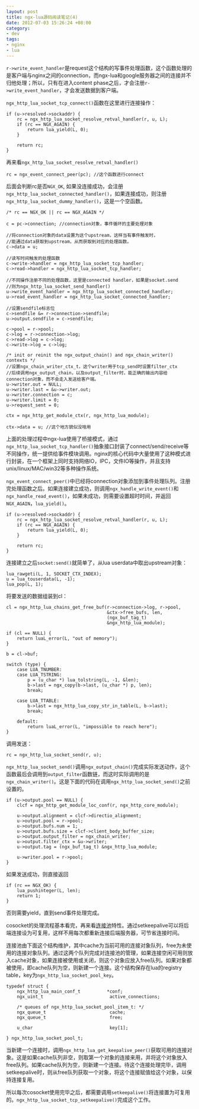 ```yaml
--- 
layout: post
title: ngx-lua源码阅读笔记(4)
date: 2012-07-03 15:26:24 +08:00
category:
- dev
tags:
- nginx
- lua
---
```


`r->write_event_handler`是request这个结构的写事件处理函数，这个函数处理的是客户端与nginx之间的connection，而ngx-lua和google服务器之间的连接并不归他处理；所以，只有在进入content phase之后，才会注册`r->write_event_handler`，才会发送数据到客户端。

`ngx_http_lua_socket_tcp_connect()`函数在这里进行连接操作：

    if (u->resolved->sockaddr) {
        rc = ngx_http_lua_socket_resolve_retval_handler(r, u, L);
        if (rc == NGX_AGAIN) {
            return lua_yield(L, 0);
        }

        return rc;
    }

再来看`ngx_http_lua_socket_resolve_retval_handler()`

    rc = ngx_event_connect_peer(pc); //这个函数进行connect

后面会判断rc是否`NGX_OK`, 如果没连接成功，会注册`ngx_http_lua_socket_connected_handler()`，如果连接成功，则注册`ngx_http_lua_socket_dummy_handler()`，这是一个空函数。

    /* rc == NGX_OK || rc == NGX_AGAIN */

    c = pc->connection; //connection对象，事件循环的主要处理对象

    //将connection对象的data设置为这个upstream，这样当有事件触发时，
    //能通过data获取到upstream，从而获取到对应的处理函数。
    c->data = u;

    //读写时间触发的处理函数
    c->write->handler = ngx_http_lua_socket_tcp_handler; 
    c->read->handler = ngx_http_lua_socket_tcp_handler;

    //不同操作注册不同的处理函数，这里是connected handler，如果是socket.send
    //则为ngx_http_lua_socket_send_handler()
    u->write_event_handler = ngx_http_lua_socket_connected_handler; 
    u->read_event_handler = ngx_http_lua_socket_connected_handler;

    //设置sendfile标志位
    c->sendfile &= r->connection->sendfile;
    u->output.sendfile = c->sendfile;

    c->pool = r->pool;
    c->log = r->connection->log;
    c->read->log = c->log;
    c->write->log = c->log;

    /* init or reinit the ngx_output_chain() and ngx_chain_writer() contexts */
    //设置ngx_chain_writer_ctx_t，这个writer用于tcp_send时设置filter_ctx
    //后续调用ngx_output_chain，以及output_filter时，能正确的输出内容给connection对象，而不会走入发送给客户端。
    u->writer.out = NULL;
    u->writer.last = &u->writer.out;
    u->writer.connection = c;
    u->writer.limit = 0;
    u->request_sent = 0;

    ctx = ngx_http_get_module_ctx(r, ngx_http_lua_module);

    ctx->data = u; //这个地方貌似没啥用

上面的处理过程中ngx-lua使用了桥接模式，通过`ngx_http_lua_socket_tcp_handler()`抽象接口封装了connect/send/receive等不同操作，统一提供给事件模块调用。nginx的核心代码中大量使用了这种模式进行封装，在一个框架上同时支持网络IO，IPC，文件IO等操作，并且支持unix/linux/MAC/win32等多种操作系统。

`ngx_event_connect_peer()`中已经将connection对象添加到事件处理队列。注册完处理函数之后。如果连接建立成功，则调用`ngx_handle_write_event()`和`ngx_handle_read_event()`，如果未成功，则需要设置超时时间，并返回`NGX_AGAIN`，`lua_yield()`。

    if (u->resolved->sockaddr) {
        rc = ngx_http_lua_socket_resolve_retval_handler(r, u, L);
        if (rc == NGX_AGAIN) {
            return lua_yield(L, 0);
        }

        return rc;
    }

连接建立之后`socket:send()`就简单了，从lua userdata中取出upstream对象：

    lua_rawgeti(L, 1, SOCKET_CTX_INDEX);
    u = lua_touserdata(L, -1);
    lua_pop(L, 1);

将要发送的数据组装到cl：

    cl = ngx_http_lua_chains_get_free_buf(r->connection->log, r->pool,
                                          &ctx->free_bufs, len,
                                          (ngx_buf_tag_t)
                                          &ngx_http_lua_module);

    if (cl == NULL) {
        return luaL_error(L, "out of memory");
    }

    b = cl->buf;

    switch (type) {
        case LUA_TNUMBER:
        case LUA_TSTRING:
            p = (u_char *) lua_tolstring(L, -1, &len);
            b->last = ngx_copy(b->last, (u_char *) p, len);
            break;

        case LUA_TTABLE:
            b->last = ngx_http_lua_copy_str_in_table(L, b->last);
            break;

        default:
            return luaL_error(L, "impossible to reach here");
    }

调用发送：

    rc = ngx_http_lua_socket_send(r, u);

`ngx_http_lua_socket_send()`调用`ngx_output_chain()`完成实际发送动作，这个函数最后会调用到`output_filter`函数链，而这时实际调用的是`ngx_chain_writer()`。这是下面的代码在调用`ngx_http_lua_socket_send()`之前设置的。

    if (u->output.pool == NULL) {
        clcf = ngx_http_get_module_loc_conf(r, ngx_http_core_module);

        u->output.alignment = clcf->directio_alignment;
        u->output.pool = r->pool;
        u->output.bufs.num = 1;
        u->output.bufs.size = clcf->client_body_buffer_size;
        u->output.output_filter = ngx_chain_writer;
        u->output.filter_ctx = &u->writer;
        u->output.tag = (ngx_buf_tag_t) &ngx_http_lua_module;

        u->writer.pool = r->pool;
    }

如果发送成功，则直接返回

    if (rc == NGX_OK) {
        lua_pushinteger(L, len);
        return 1;
    }

否则需要yield，直到send事件处理完成。

cosocket的处理流程基本看完，再来看[连接池](http://wiki.nginx.org/HttpLuaModule#tcpsock:setkeepalive)特性。通过setkeepalive可以将后端连接设为可复用，这样不用每次都重新连接后端服务器，可节省连接时间。

连接池由下面这个结构维护，其中cache为当前可用的连接对象队列，free为未使用的连接对象队列。通过这两个队列完成对连接池的管理，如果连接空闲可用则放入cache对象，如果连接被使用或关闭，则这个对象应放入free队列。如果对象都被使用，即cache队列为空，则新建一个连接。这个结构保存在lua的registry table，key为`ngx_http_lua_socket_pool_key`。

    typedef struct {
        ngx_http_lua_main_conf_t          *conf;
        ngx_uint_t                         active_connections;

        /* queues of ngx_http_lua_socket_pool_item_t: */
        ngx_queue_t                        cache;
        ngx_queue_t                        free;

        u_char                             key[1];

    } ngx_http_lua_socket_pool_t;

当新建一个连接时，调用`ngx_http_lua_get_keepalive_peer()`获取可用的连接对象。这是如果cache队列非空，则取第一个对象的连接来用，并将这个对象放入free队列。如果cache队列为空，则新建一个连接。待这个连接处理完毕，调用setkeepalive时，则从free队列获取一个对象，将这个连接赋值给这个对象，以保持连接复用。

所以每次cosocket使用完毕之后，都需要调用`setkeepalive()`将连接置为可复用的。`ngx_http_lua_socket_tcp_setkeepalive()`完成这个工作。

